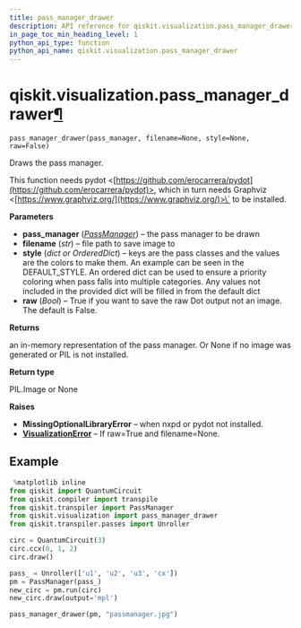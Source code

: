 ```yaml
---
title: pass_manager_drawer
description: API reference for qiskit.visualization.pass_manager_drawer
in_page_toc_min_heading_level: 1
python_api_type: function
python_api_name: qiskit.visualization.pass_manager_drawer
---
```


# qiskit.visualization.pass\_manager\_drawer[¶](#qiskit-visualization-pass-manager-drawer "Permalink to this headline")

<span id="qiskit.visualization.pass_manager_drawer" />

`pass_manager_drawer(pass_manager, filename=None, style=None, raw=False)`

Draws the pass manager.

This function needs pydot \<[https://github.com/erocarrera/pydot](https://github.com/erocarrera/pydot)>, which in turn needs Graphviz \<[https://www.graphviz.org/](https://www.graphviz.org/)>\` to be installed.

**Parameters**

*   **pass\_manager** ([*PassManager*](qiskit.transpiler.PassManager "qiskit.transpiler.PassManager")) – the pass manager to be drawn
*   **filename** (*str*) – file path to save image to
*   **style** (*dict or OrderedDict*) – keys are the pass classes and the values are the colors to make them. An example can be seen in the DEFAULT\_STYLE. An ordered dict can be used to ensure a priority coloring when pass falls into multiple categories. Any values not included in the provided dict will be filled in from the default dict
*   **raw** (*Bool*) – True if you want to save the raw Dot output not an image. The default is False.

**Returns**

an in-memory representation of the pass manager. Or None if no image was generated or PIL is not installed.

**Return type**

PIL.Image or None

**Raises**

*   **MissingOptionalLibraryError** – when nxpd or pydot not installed.
*   [**VisualizationError**](qiskit.visualization.VisualizationError "qiskit.visualization.VisualizationError") – If raw=True and filename=None.

## Example

```python
 %matplotlib inline
from qiskit import QuantumCircuit
from qiskit.compiler import transpile
from qiskit.transpiler import PassManager
from qiskit.visualization import pass_manager_drawer
from qiskit.transpiler.passes import Unroller

circ = QuantumCircuit(3)
circ.ccx(0, 1, 2)
circ.draw()

pass_ = Unroller(['u1', 'u2', 'u3', 'cx'])
pm = PassManager(pass_)
new_circ = pm.run(circ)
new_circ.draw(output='mpl')

pass_manager_drawer(pm, "passmanager.jpg")
```

